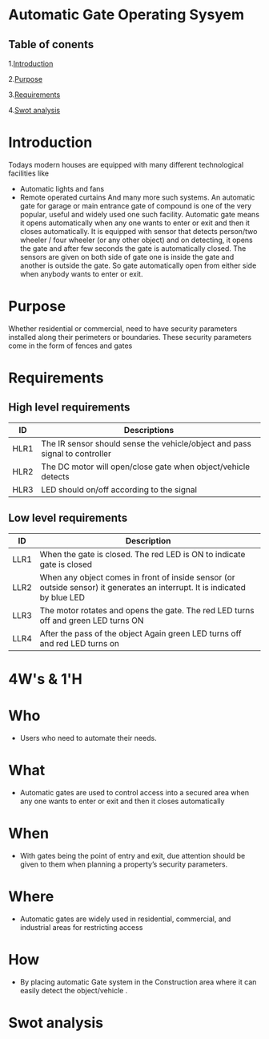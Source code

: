# Automatic Gate Operating Sysyem
## Table of conents
1.[Introduction](#introduction)

2.[Purpose](#purpose)

3.[Requirements](#requirements)


4.[Swot analysis](#swot-analysis)






























# Introduction
Todays modern houses are equipped with many different technological facilities like
- Automatic lights and fans
- Remote operated curtains
And many more such systems. An automatic gate for garage or main entrance gate of compound is one of the very popular, useful and widely used one such facility. Automatic gate means it opens automatically when any one wants to enter or exit and then it closes automatically. It is equipped with sensor that detects person/two wheeler / four wheeler (or any other object) and on detecting, it opens the gate and after few seconds the gate is automatically closed. The sensors are given on both side of gate one is inside the gate and another is outside the gate. So gate automatically open from either side when anybody wants to enter or exit.



# Purpose

Whether residential or commercial, need to have security parameters installed along their perimeters or boundaries. These security parameters come in the form of fences and gates




# Requirements
## High level  requirements


| ID | Descriptions|
|----|-------------|
| HLR1| The IR sensor should sense the vehicle/object and pass signal to controller|
|HLR2|The DC motor will open/close gate when object/vehicle detects|
|HLR3| LED should on/off according to the signal |



## Low level requirements

|ID| Description|
|----|------------|
|LLR1|When the gate is closed. The red LED is ON to indicate gate is closed |
|LLR2|When any object comes in front of inside sensor (or outside sensor) it generates an interrupt. It is indicated by blue LED |
|LLR3|The motor rotates and opens the gate. The red LED turns off and green LED turns ON|
|LLR4|After the pass of the object Again green LED turns off and red LED turns on|



























# 4W's & 1'H

# Who
- Users who need to automate their needs.



# What
- Automatic gates are used to control access into a secured area when any one wants to enter or exit and then it closes automatically

# When

- With gates being the point of entry and exit, due attention should be given to them when planning a property’s security parameters.

# Where  

- Automatic gates are widely used in residential, commercial, and industrial areas for restricting access

# How

- By placing automatic Gate system in the Construction area where it can easily detect the object/vehicle . 












# Swot analysis



